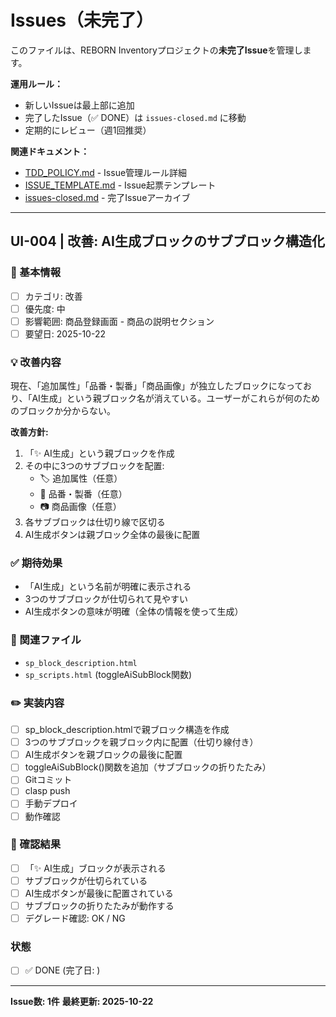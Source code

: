 # Issues（未完了）

このファイルは、REBORN Inventoryプロジェクトの**未完了Issue**を管理します。

**運用ルール：**
- 新しいIssueは最上部に追加
- 完了したIssue（✅ DONE）は `issues-closed.md` に移動
- 定期的にレビュー（週1回推奨）

**関連ドキュメント：**
- [TDD_POLICY.md](./TDD_POLICY.md) - Issue管理ルール詳細
- [ISSUE_TEMPLATE.md](./ISSUE_TEMPLATE.md) - Issue起票テンプレート
- [issues-closed.md](./issues-closed.md) - 完了Issueアーカイブ

---

## UI-004 | 改善: AI生成ブロックのサブブロック構造化

### 📌 基本情報
- [ ] カテゴリ: 改善
- [ ] 優先度: 中
- [ ] 影響範囲: 商品登録画面 - 商品の説明セクション
- [ ] 要望日: 2025-10-22

### 💡 改善内容
現在、「追加属性」「品番・製番」「商品画像」が独立したブロックになっており、「AI生成」という親ブロック名が消えている。ユーザーがこれらが何のためのブロックか分からない。

**改善方針:**
1. 「✨ AI生成」という親ブロックを作成
2. その中に3つのサブブロックを配置:
   - 🏷️ 追加属性（任意）
   - 🔢 品番・製番（任意）
   - 📷 商品画像（任意）
3. 各サブブロックは仕切り線で区切る
4. AI生成ボタンは親ブロック全体の最後に配置

### ✅ 期待効果
- 「AI生成」という名前が明確に表示される
- 3つのサブブロックが仕切られて見やすい
- AI生成ボタンの意味が明確（全体の情報を使って生成）

### 📍 関連ファイル
- `sp_block_description.html`
- `sp_scripts.html` (toggleAiSubBlock関数)

### ✏️ 実装内容
- [ ] sp_block_description.htmlで親ブロック構造を作成
- [ ] 3つのサブブロックを親ブロック内に配置（仕切り線付き）
- [ ] AI生成ボタンを親ブロックの最後に配置
- [ ] toggleAiSubBlock()関数を追加（サブブロックの折りたたみ）
- [ ] Gitコミット
- [ ] clasp push
- [ ] 手動デプロイ
- [ ] 動作確認

### 📝 確認結果
- [ ] 「✨ AI生成」ブロックが表示される
- [ ] サブブロックが仕切られている
- [ ] AI生成ボタンが最後に配置されている
- [ ] サブブロックの折りたたみが動作する
- [ ] デグレード確認: OK / NG

### 状態
- [ ] ✅ DONE (完了日: )

---

**Issue数: 1件**
**最終更新: 2025-10-22**
